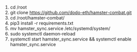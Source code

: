 1) cd /root
2) git clone https://github.com/dodo-eth/hamster-combat.git
3) cd /root/hamster-combat/
2) pip3 install -r requirements.txt
4) mv hamster_sync.service /etc/systemd/system/
5) sudo systemctl daemon-reload
6) systemctl start hamster_sync.service && systemctl enable hamster_sync.service
